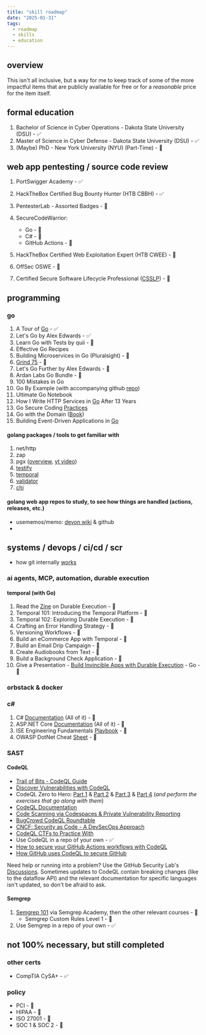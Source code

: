 ```yaml
---
title: "skill roadmap"
date: "2025-01-31"
tags:
  - roadmap
  - skills
  - education
---
```


## overview

This isn't all inclusive, but a way for me to keep track of some of the more impactful items that are publicly available for free or for a _reasonable_ price for the item itself.

## formal education

1. Bachelor of Science in Cyber Operations - Dakota State University (DSU) - ✅
2. Master of Science in Cyber Defense - Dakota State University (DSU) - ✅
3. (Maybe) PhD - New York University (NYU) (Part-Time) - 🛑

## web app pentesting / source code review

1. PortSwigger Academy - ✅
2. HackTheBox Certified Bug Bounty Hunter (HTB CBBH) - ✅
3. PentesterLab - Assorted Badges - 🔄
4. SecureCodeWarrior:

   - Go - 🔄
   - C# - 🔄
   - GitHub Actions - 🛑

5. HackTheBox Certified Web Exploitation Expert (HTB CWEE) - 🛑
6. OffSec OSWE - 🛑
7. Certified Secure Software Lifecycle Professional ([CSSLP](https://www.isc2.org/certifications/csslp)) - 🛑

## programming

### go

1. A Tour of [Go](https://go.dev/tour/welcome/1) - ✅
2. Let's Go by Alex Edwards - ✅
3. Learn Go with Tests by quii - 🔄
4. Effective Go Recipes
5. Building Microservices in Go (Pluralsight) - 🔄
6. [Grind 75](https://www.techinterviewhandbook.org/grind75/) - 🛑
7. Let's Go Further by Alex Edwards - 🛑
8. Ardan Labs Go Bundle - 🛑
9. 100 Mistakes in Go
10. Go By Example (with accompanying github [repo](https://github.com/inancgumus/learngo))
11. Ultimate Go Notebook
12. How I Write HTTP Services in [Go](https://grafana.com/blog/2024/02/09/how-i-write-http-services-in-go-after-13-years/) After 13 Years
13. Go Secure Coding [Practices](https://github.com/OWASP/Go-SCP)
14. Go with the Domain ([Book](https://threedots.tech/go-with-the-domain/))
15. Building Event-Driven Applications in [Go](https://watermill.io/docs/getting-started/)

#### golang packages / tools to get familiar with

1. net/http
2. zap
3. pgx ([overview](https://donchev.is/post/working-with-postgresql-in-go-using-pgx/), [yt video](https://www.youtube.com/watch?v=sXMSWhcHCf8))
4. [testify](https://github.com/stretchr/testify)
5. [temporal](https://github.com/temporalio/temporal)
6. [validator](https://github.com/go-playground/validator)
7. [chi](https://github.com/go-chi/chi)

#### golang web app repos to study, to see how things are handled (actions, releases, etc.)

- usememos/memo: [devon wiki](https://deepwiki.com/usememos/memos) & github
- 

## systems / devops / ci/cd / scr

- how git internally [works](https://octobot.medium.com/how-git-internally-works-1f0932067bee)

### ai agents, MCP, automation, durable execution

#### temporal (with Go)

1. Read the [Zine](https://learn.temporal.io/assets/files/zines-6425991d04e05e05031aa2b4a2ccddf4.pdf) on Durable Execution - 🛑
2. Temporal 101: Introducing the Temporal Platform - 🛑
3. Temporal 102: Exploring Durable Execution - 🛑
4. Crafting an Error Handling Strategy - 🛑
5. Versioning Workflows - 🛑
6. Build an eCommerce App with Temporal - 🛑
7. Build an Email Drip Campaign - 🛑
8. Create Audiobooks from Text - 🛑
9. Build a Background Check Application - 🛑
10. Give a Presentation - [Build Invincible Apps with Durable Execution](https://learn.temporal.io/meetup_in_a_box/invincible_apps/go/) - Go - 🛑

### orbstack & docker

### c#

1. C# [Documentation](https://learn.microsoft.com/en-us/dotnet/csharp/tour-of-csharp/overview) (All of it) - 🛑
2. ASP.NET Core [Documentation](https://learn.microsoft.com/en-us/aspnet/core/introduction-to-aspnet-core?view=aspnetcore-9.0) (All of it) - 🛑
3. ISE Engineering Fundamentals [Playbook](https://microsoft.github.io/code-with-engineering-playbook/) - 🛑
4. OWASP DotNet Cheat [Sheet](https://cheatsheetseries.owasp.org/cheatsheets/DotNet_Security_Cheat_Sheet.html) - 🛑

### SAST
#### CodeQL

- [Trail of Bits - CodeQL Guide](https://appsec.guide/docs/static-analysis/codeql/)
- [Discover Vulnerabilities with CodeQL](https://www.youtube.com/watch?v=NygVkQKmGwI)
- CodeQL Zero to Hero: [Part 1](https://github.blog/developer-skills/github/codeql-zero-to-hero-part-1-the-fundamentals-of-static-analysis-for-vulnerability-research/) & [Part 2](https://github.blog/developer-skills/github/codeql-zero-to-hero-part-2-getting-started-with-codeql/) & [Part 3](https://github.blog/security/vulnerability-research/codeql-zero-to-hero-part-3-security-research-with-codeql/) & [Part 4](https://github.blog/security/vulnerability-research/codeql-zero-to-hero-part-4-gradio-framework-case-study/) (_and perform the exercises that go along with them_)
- [CodeQL Documentation](https://codeql.github.com/docs/codeql-overview/)
- [Code Scanning via Codespaces & Private Vulnerability Reporting](https://github.blog/security/vulnerability-research/security-research-without-ever-leaving-github-from-code-scanning-to-cve-via-codespaces-and-private-vulnerability-reporting/)
- [BugCrowd CodeQL Roundtable](https://www.youtube.com/watch?v=4lvUd3xYL4w)
- [CNCF: Security as Code - A DevSecOps Approach](https://www.youtube.com/watch?v=aKv08sAUNUs)
- [CodeQL CTFs to Practice With](https://securitylab.github.com/ctf/)
- Use CodeQL in a repo of your own - ✅
- [How to secure your GitHub Actions workflows with CodeQL](https://github.blog/security/application-security/how-to-secure-your-github-actions-workflows-with-codeql/)
- [How GitHub uses CodeQL to secure GitHub](https://github.blog/engineering/how-github-uses-codeql-to-secure-github/)

Need help or running into a problem? Use the GitHub Security Lab's [Discussions](https://github.com/github/securitylab/discussions). Sometimes updates to CodeQL contain breaking changes (like to the dataflow API) and the relevant documentation for specific languages isn't updated, so don't be afraid to ask.

#### Semgrep

1. [Semgrep 101](https://academy.semgrep.dev/courses/semgrep-101) via Semgrep Academy, then the other relevant courses - 🛑
	- Semgrep Custom Rules Level 1 - 🔄
2. Use Semgrep in a repo of your own - ✅

## not 100% necessary, but still completed

### other certs

- CompTIA CySA+ - ✅

### policy

- PCI - 🛑
- HIPAA - 🛑
- ISO 27001 - 🛑
- SOC 1 & SOC 2 - 🛑